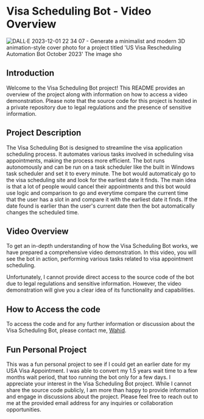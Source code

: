 # Visa Scheduling Bot - Video Overview
![DALL·E 2023-12-01 22 34 07 - Generate a minimalist and modern 3D animation-style cover photo for a project titled 'US Visa Rescheduling Automation Bot October 2023'  The image sho](https://github.com/ssanjan123/Visa-Scheduling-Bot/assets/84153519/54edfe2e-80fe-4196-92ac-ea1df3528870)

## Introduction

Welcome to the Visa Scheduling Bot project! This README provides an overview of the project along with information on how to access a video demonstration. Please note that the source code for this project is hosted in a private repository due to legal regulations and the presence of sensitive information.

## Project Description

The Visa Scheduling Bot is designed to streamline the visa application scheduling process. It automates various tasks involved in scheduling visa appointments, making the process more efficient.
The bot runs autonomously and can be run on a task scheduler like the built in Windows task scheduler and set it to every minute. The bot would automaticaly go to the visa scheduling site and look for the earliest date it finds. The main idea is that a lot of people would cancel their appointments and this bot would use logic and comparison to go and everytime compare the current time that the user has a slot in and compare it with the earliest date it finds. If the date found is earlier than the user's current date then the bot automatically changes the scheduled time.

## Video Overview

To get an in-depth understanding of how the Visa Scheduling Bot works, we have prepared a comprehensive video demonstration. In this video, you will see the bot in action, performing various tasks related to visa appointment scheduling.

Unfortunately, I cannot provide direct access to the source code of the bot due to legal regulations and sensitive information. However, the video demonstration will give you a clear idea of its functionality and capabilities.

## How to Access the code

To access the code and for any further information or discussion about the Visa Scheduling Bot, please contact me, [Wahid](mailto:ssanjan@sfu.ca).

## Fun Personal Project

This was a fun personal project to see if I could get an earlier date for my USA Visa Appointment. I was able to convert my 1.5 years wait time to a few months wait period, that too running the bot only for a few days.
I appreciate your interest in the Visa Scheduling Bot project. While I cannot share the source code publicly, I am more than happy to provide information and engage in discussions about the project. Please feel free to reach out to me at the provided email address for any inquiries or collaboration opportunities.

